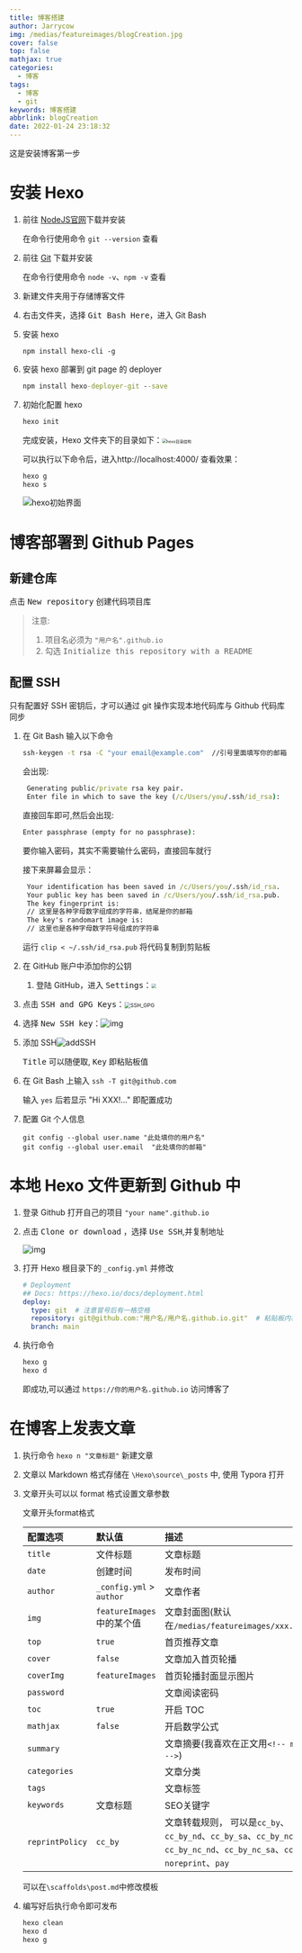```yaml
---
title: 博客搭建
author: Jarrycow
img: /medias/featureimages/blogCreation.jpg
cover: false
top: false
mathjax: true
categories:
  - 博客
tags:
  - 博客
  - git
keywords: 博客搭建
abbrlink: blogCreation
date: 2022-01-24 23:18:32
---
```


 这是安装博客第一步

<!--more-->

# 安装 Hexo

1. 前往 [NodeJS官网](https://nodejs.org/en/download/)下载并安装

   在命令行使用命令 ```git --version``` 查看

2. 前往 [Git](https://git-scm.com/downloads) 下载并安装

   在命令行使用命令 `node -v`、`npm -v` 查看

3. 新建文件夹用于存储博客文件

4. 右击文件夹，选择 <kbd>Git Bash Here</kbd>，进入 Git Bash

5. 安装 hexo

   ```git
   npm install hexo-cli -g  
   ```

6. 安装 hexo 部署到 git page 的 deployer

   ```cmd
   npm install hexo-deployer-git --save
   ```

7. 初始化配置 hexo

   ```cmd
   hexo init
   ```

   完成安装，Hexo 文件夹下的目录如下：<img src="https://raw.githubusercontent.com/Jarrycow/picHost/main/blogBuild/hexo目录结构.png" alt="hexo目录结构" style="zoom:50%;" />

   可以执行以下命令后，进入http://localhost:4000/ 查看效果：

   ```cmd
   hexo g 
   hexo s
   ```

   ![hexo初始界面](https://raw.githubusercontent.com/Jarrycow/picHost/main/blogBuild/hexo初始界面.png)

# 博客部署到 Github Pages 

## 新建仓库

点击 <kbd>New repository</kbd> 创建代码项目库

> 注意:
>
> 1. 项目名必须为 ```"用户名".github.io```
> 2. 勾选 <kbd> Initialize this repository with a README</kbd>

## 配置 SSH

只有配置好 SSH 密钥后，才可以通过 git 操作实现本地代码库与 Github 代码库同步

1. 在 Git Bash 输入以下命令

   ```cmd
   ssh-keygen -t rsa -C "your email@example.com"  //引号里面填写你的邮箱
   ```

   会出现:

   ```cmd
    Generating public/private rsa key pair.  
    Enter file in which to save the key (/c/Users/you/.ssh/id_rsa):  
   ```

   直接回车即可,然后会出现:

   ```cmd
   Enter passphrase (empty for no passphrase):  
   ```

   要你输入密码，其实不需要输什么密码，直接回车就行 

   接下来屏幕会显示：

   ```cmd
    Your identification has been saved in /c/Users/you/.ssh/id_rsa.  
    Your public key has been saved in /c/Users/you/.ssh/id_rsa.pub.  
    The key fingerprint is:  
    // 这里是各种字母数字组成的字符串，结尾是你的邮箱  
    The key's randomart image is:  
    // 这里也是各种字母数字符号组成的字符串  
   
   ```

   运行 `clip < ~/.ssh/id_rsa.pub` 将代码复制到剪贴板

2. 在 GitHub 账户中添加你的公钥

   1. 登陆 GitHub，进入 <kbd>Settings</kbd>：<img src="https://raw.githubusercontent.com/Jarrycow/picHost/main/picHostCreation/个人设置.png" style="zoom:50%;" />

3. 点击 <kbd>SSH and GPG Keys</kbd>：<img src="https://raw.githubusercontent.com/Jarrycow/picHost/main/blogBuild/SSH_GPG.png" alt="SSH_GPG" style="zoom:67%;" />

4. 选择 <kbd>New SSH key</kbd>：![img](https://raw.githubusercontent.com/Jarrycow/picHost/main/blogBuild/aHR0cHM6Ly9pLmxvbGkubmV0LzIwMTkvMDMvMjUvNWM5OGY2M2ViMWFiMi5wbmc)

5. 添加 SSH![addSSH](https://raw.githubusercontent.com/Jarrycow/picHost/main/blogBuild/addSSH.png)

   <kbd>Title</kbd> 可以随便取, <kbd>Key</kbd> 即粘贴板值 

6. 在 Git Bash 上输入 ```ssh -T git@github.com```

   输入 ```yes``` 后若显示 "Hi  XXX!..." 即配置成功

7. 配置 Git 个人信息
   ```code
   git config --global user.name "此处填你的用户名"  
   git config --global user.email  "此处填你的邮箱"
   ```

# 本地 Hexo 文件更新到 Github 中

1.  登录 Github 打开自己的项目 ```"your name".github.io```

2. 点击 <kbd>Clone or download</kbd> ，选择 <kbd>Use SSH</kbd>,并复制地址

   ![img](https://raw.githubusercontent.com/Jarrycow/picHost/main/blogBuild/20190816220246218.png)

3. 打开 Hexo 根目录下的 ```_config.yml``` 并修改

   ```yml
   # Deployment
   ## Docs: https://hexo.io/docs/deployment.html
   deploy:
     type: git  # 注意冒号后有一格空格
     repository: git@github.com:"用户名/用户名.github.io.git"  # 粘贴板内容
     branch: main
   ```

4. 执行命令

   ```cmd
   hexo g
   hexo d
   ```

   即成功,可以通过 ```https://你的用户名.github.io``` 访问博客了

# 在博客上发表文章

1. 执行命令 `hexo n "文章标题"` 新建文章

2. 文章以 Markdown 格式存储在 `\Hexo\source\_posts` 中, 使用 Typora 打开

3. 文章开头可以以 format 格式设置文章参数

   文章开头format格式

   | 配置选项        | 默认值                     | 描述                                                         |
   | :-------------- | :------------------------- | :----------------------------------------------------------- |
   | `title`         | 文件标题                   | 文章标题                                                     |
   | `date`          | 创建时间                   | 发布时间                                                     |
   | `author`        | `_config.yml`  > `author`  | 文章作者                                                     |
   | `img`           | `featureImages` 中的某个值 | 文章封面图(默认在`/medias/featureimages/xxx.png`)            |
   | `top`           | `true`                     | 首页推荐文章                                                 |
   | `cover`         | `false`                    | 文章加入首页轮播                                             |
   | `coverImg`      | `featureImages`            | 首页轮播封面显示图片                                         |
   | `password`      |                            | 文章阅读密码                                                 |
   | `toc`           | `true`                     | 开启 TOC                                                     |
   | `mathjax`       | `false`                    | 开启数学公式                                                 |
   | `summary`       |                            | 文章摘要(我喜欢在正文用`<!-- more -->`)                      |
   | `categories`    |                            | 文章分类                                                     |
   | `tags`          |                            | 文章标签                                                     |
   | `keywords`      | 文章标题                   | SEO关键字                                                    |
   | `reprintPolicy` | `cc_by`                    | 文章转载规则， 可以是`cc_by`、`cc_by_nd`、`cc_by_sa`、`cc_by_nc`、 `cc_by_nc_nd`、`cc_by_nc_sa`、`cc0`、`noreprint`、`pay` |

   可以在`\scaffolds\post.md`中修改模板

4. 编写好后执行命令即可发布

   ```cmd
   hexo clean
   hexo d
   hexo g
   ```